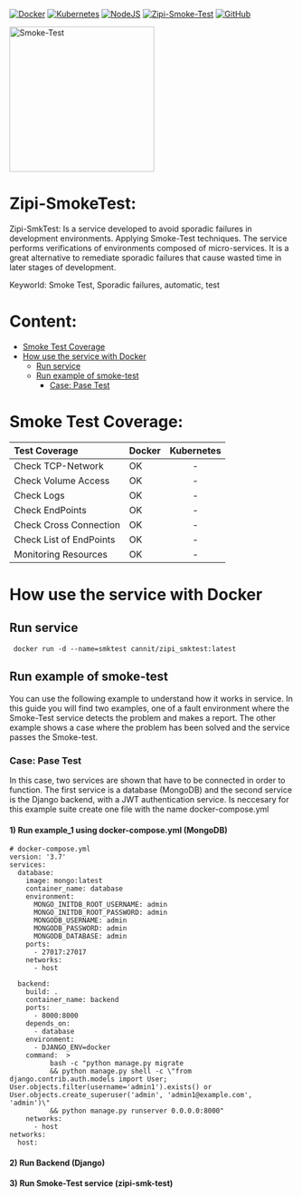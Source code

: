 <!-- TODO Define Badge -->
[![Docker](https://img.shields.io/badge/-Docker-3589C4?style=flat-square&labelColor=3589C4&logo=docker&logoColor=white&link=https://www.docker.com/)](https://hub.docker.com/r/cannit/zipi_smktest)
[![Kubernetes](https://img.shields.io/badge/-kubernetes-3875A0?style=flat-square&logo=kubernetes&logoColor=white&link=https://kubernetes.io/docs/concepts/overview/what-is-kubernetes/)](https://kubernetes.io/docs/concepts/overview/what-is-kubernetes/)
[![NodeJS](https://img.shields.io/badge/-NodeJs-3CA80B?style=flat-square&logo=nodejs&logoColor=white&link=https://nodejs.org/en/)](https://nodejs.org/en/)
[![Zipi-Smoke-Test](https://img.shields.io/badge/-web-black?style=flat-square&labelColor=3589C4&logo=web&logoColor=white&link)](https://cecilio-cannav.github.io/zipi-smkTest/)
[![GitHub](https://img.shields.io/badge/-github-black?style=flat-square&labelColor=black&logo=github&logoColor=white&link)](https://github.com/cecilio-cannav/zipi-smkTest)

<p align="left" src="https://cecilio-cannav.github.io/zipi-smkTest/">
  <img src="https://raw.githubusercontent.com/cecilio-cannav/zipi-smkTest/master/docs/zipi.png" width="256" title="Smoke-Test">
</p>

Zipi-SmokeTest: 
====================
Zipi-SmkTest: Is a service developed to avoid sporadic failures in development environments. Applying Smoke-Test techniques. The service performs verifications of environments composed of micro-services. It is a great alternative to remediate sporadic failures that cause wasted time in later stages of development.

Keyworld: Smoke Test, Sporadic failures, automatic, test

Content:
===================

* [Smoke Test Coverage](#markdown-header-span-elements) 
* [How use the service with Docker](#markdown-header-span-elements)
	* [Run service](#markdown-header-emphasis)
	* [Run example of smoke-test](#markdown-header-emphasis)
		* [Case: Pase Test](#markdown-header-emphasis)


# Smoke Test Coverage:  

| Test Coverage                       | Docker                       | Kubernetes  |
| :---                                | :---                         | :---:       | 
| Check TCP-Network                   | OK                           |  -          |
| Check Volume Access                 | OK                           |  -          |
| Check Logs                          | OK                           |  -          |
| Check EndPoints                     | OK                           |  -          |
| Check Cross Connection              | OK                           |  -          |
| Check List of EndPoints             | OK                           |  -          |
| Monitoring Resources                | OK                           |  -          |



# How use the service with Docker

## Run service 
     docker run -d --name=smktest cannit/zipi_smktest:latest
		
## Run example of smoke-test
You can use the following example to understand how it works in service. In this guide you will find two examples, one of a fault environment where the Smoke-Test service detects the problem and makes a report. The other example shows a case where the problem has been solved and the service passes the Smoke-test.

### Case: Pase Test
In this case, two services are shown that have to be connected in order to function. The first service is a database (MongoDB) and the second service is the Django backend, with a JWT authentication service.
Is neccesary for this example suite create one file with the name docker-compose.yml

#### 1) Run example_1 using docker-compose.yml (MongoDB)
    # docker-compose.yml
    version: '3.7'
    services:
      database:
        image: mongo:latest
        container_name: database
        environment:
          MONGO_INITDB_ROOT_USERNAME: admin
          MONGO_INITDB_ROOT_PASSWORD: admin
          MONGODB_USERNAME: admin
          MONGODB_PASSWORD: admin
          MONGODB_DATABASE: admin
        ports:
          - 27017:27017
        networks:
          - host      
      
      backend:
        build: .
        container_name: backend
        ports:
          - 8000:8000
        depends_on:
          - database  
        environment:
          - DJANGO_ENV=docker  
        command:  >
              bash -c "python manage.py migrate
              && python manage.py shell -c \"from django.contrib.auth.models import User;     User.objects.filter(username='admin1').exists() or User.objects.create_superuser('admin', 'admin1@example.com', 'admin')\"
              && python manage.py runserver 0.0.0.0:8000"
        networks:
          - host
    networks:
      host:


#### 2) Run Backend (Django)

#### 3) Run Smoke-Test service (zipi-smk-test)
